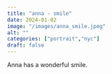 ```yaml
---
title: "anna - smile"
date: 2024-01-02
image: "/images/anna_smile.jpeg"
alt: ""
categories: ["portrait","nyc"]
draft: false
---
```


Anna has a wonderful smile. 
